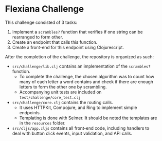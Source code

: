 # Flexiana Challenge

This challenge consisted of 3 tasks:

1. Implement a `scrambles?` function that verifies if one string can be
   rearranged to form other.
2. Create an endpoint that calls this function.
3. Create a front-end for this endpoint using Clojurescript.

After the completion of the challenge, the repository is organized as such:

- `src/challenge/lib.clj` contains an implementation of the `scrambles?`
  function.
    - To complete the challenge, the chosen algorithm was to count how many
      of each letter a word contains and check if there are enough letters
      to form the other one by scrambling.
    - Accompanying unit tests are included on `test/challenge/core_test.clj`
- `src/challenge/core.clj` contains the routing calls.
    - It uses HTTPKit, Compojure, and Ring to implement simple endpoints.
    - Templating is done with Selmer. It should be noted the templates are
      in the `resources` folder.
- `src/cljs/app.cljs` contains all front-end code, including handlers to deal
  with button click events, input validation, and API calls. 
